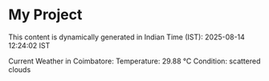 # My Project

This content is dynamically generated in Indian Time (IST): 2025-08-14 12:24:02 IST


Current Weather in Coimbatore:
Temperature: 29.88 °C
Condition: scattered clouds
